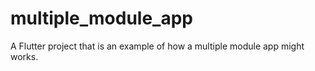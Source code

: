 # multiple_module_app

A Flutter project that is an example of how a multiple module app might works.
